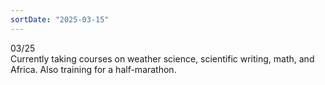 ```yaml
---
sortDate: "2025-03-15"
---
```


03/25 \
Currently taking courses on weather science, scientific writing, math, and Africa. Also training for a half-marathon.